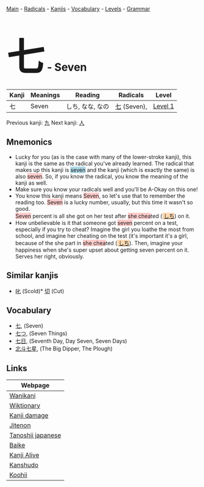 <style> bigfont {font-size: 100px}</style>
[Main](../README.md) -
[Radicals](../radicals.md) -
[Kanjis](../kanjis.md) -
[Vocabulary](../vocabulary.md) -
[Levels](../levels.md) -
[Grammar](../grammar.md)
# <bigfont> 七</bigfont> - Seven 

| Kanji | Meanings | Reading | Radicals | Level |
| --- | --- | --- | --- | --- |
| 七 | Seven | しち, なな, なの | [七](../radicals/七.md) (Seven),  | [Level 1](../levels/wk_level1.md) |

Previous kanji: [九](九.md) Next kanji: [人](人.md) 

## Mnemonics
 * Lucky for you (as is the case with many of the lower-stroke kanji), this kanji is the same as the radical you've already learned. The radical that makes up this kanji is <span style="background-color:#ADD8E6"> seven</span> and the kanji (which is exactly the same) is also <span style="background-color:#ffcccb"> seven</span>. So, if you know the radical, you know the meaning of the kanji as well.
* Make sure you know your radicals well and you'll be A-Okay on this one!
* You know this kanji means <span style="background-color:#ffcccb"> Seven</span>, so let's use that to remember the reading too. <span style="background-color:#ffcccb"> Seven</span> is a lucky number, usually, but this time it wasn't so good. <br /><span style="background-color:#ffcccb"> Seven</span> percent is all she got on her test after <span style="background-color:#ffcccb"> she chea</span>ted (<span style="background-color:#fed8b1"> [しち](https://jisho.org/search/しち)</span>) on it.
* How unbelievable is it that someone got <span style="background-color:#ffcccb"> seven</span> percent on a test, especially if you try to cheat? Imagine the girl you loathe the most from school, and imagine her cheating on the test (it's important it's a girl, because of the she part in <span style="background-color:#ffcccb"> she chea</span>ted (<span style="background-color:#fed8b1"> [しち](https://jisho.org/search/しち)</span>). Then, imagine your happiness when she's super upset about getting seven percent on it. Serves her right, obviously.


## Similar kanjis
 * [叱](叱.md) (Scold)* [切](切.md) (Cut)


## Vocabulary
 * [七](../vocabulary/七.md), (Seven)
* [七つ](../vocabulary/七.md), (Seven Things)
* [七日](../vocabulary/七.md), (Seventh Day, Day Seven, Seven Days)
* [北斗七星](../vocabulary/七.md), (The Big Dipper, The Plough)



## Links 

| Webpage |
| --- |
| [Wanikani          ](https://www.wanikani.com/kanji/七) |
| [Wiktionary        ](https://en.wiktionary.org/wiki/七) |
| [Kanji damage      ](http://www.kanjidamage.com/kanji/search?utf8=✓&q=七) |
| [Jitenon           ](https://jitenon.com/kanji/七) |
| [Tanoshii japanese ](https://www.tanoshiijapanese.com/dictionary/kanji.cfm?k=七) |
| [Baike             ](https://baike.baidu.com/item/七) |
| [Kanji Alive       ](https://app.kanjialive.com/七) |
| [Kanshudo          ](https://www.kanshudo.com/searchmn?q=七) |
| [Koohii            ](https://kanji.koohii.com/study/kanji/七) |
